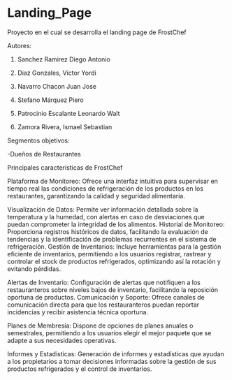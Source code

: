 # Landing_Page
Proyecto en el cual se desarrolla el landing page de FrostChef

Autores:

1. Sanchez Ramirez Diego Antonio

2. Diaz Gonzales, Víctor Yordi

3. Navarro Chacon Juan Jose
   
4. Stefano Márquez Piero
   
5. Patrocinio Escalante Leonardo Walt

6. Zamora Rivera, Ismael Sebastian

   
Segmentos objetivos:

-Dueños de Restaurantes


Principales caracteristicas de FrostChef

Plataforma de Monitoreo: Ofrece una interfaz intuitiva para supervisar en tiempo real las condiciones de refrigeración de los productos en los restaurantes, garantizando la calidad y seguridad alimentaria.

Visualización de Datos: Permite ver información detallada sobre la temperatura y la humedad, con alertas en caso de desviaciones que puedan comprometer la integridad de los alimentos.
Historial de Monitoreo: Proporciona registros históricos de datos, facilitando la evaluación de tendencias y la identificación de problemas recurrentes en el sistema de refrigeración.
Gestión de Inventarios: Incluye herramientas para la gestión eficiente de inventarios, permitiendo a los usuarios registrar, rastrear y controlar el stock de productos refrigerados, optimizando así la rotación y evitando pérdidas.

Alertas de Inventario: Configuración de alertas que notifiquen a los restauranteros sobre niveles bajos de inventario, facilitando la reposición oportuna de productos.
Comunicación y Soporte: Ofrece canales de comunicación directa para que los restauranteros puedan reportar incidencias y recibir asistencia técnica oportuna.

Planes de Membresía: Dispone de opciones de planes anuales o semestrales, permitiendo a los usuarios elegir el mejor paquete que se adapte a sus necesidades operativas.

Informes y Estadísticas: Generación de informes y estadísticas que ayudan a los propietarios a tomar decisiones informadas sobre la gestión de sus productos refrigerados y el control de inventarios.

